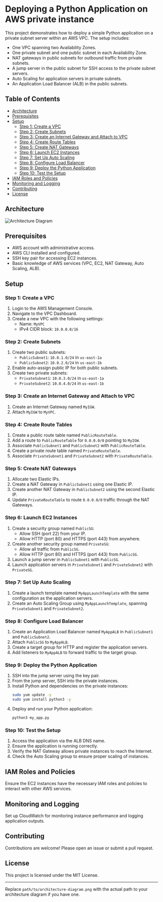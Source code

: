 # Deploying a Python Application on AWS private instance

This project demonstrates how to deploy a simple Python application on a private subnet server within an AWS VPC. The setup includes:

- One VPC spanning two Availability Zones.
- One private subnet and one public subnet in each Availability Zone.
- NAT gateways in public subnets for outbound traffic from private subnets.
- A jump server in the public subnet for SSH access to the private subnet servers.
- Auto Scaling for application servers in private subnets.
- An Application Load Balancer (ALB) in the public subnets.

## Table of Contents

- [Architecture](#architecture)
- [Prerequisites](#prerequisites)
- [Setup](#setup)
  - [Step 1: Create a VPC](#step-1-create-a-vpc)
  - [Step 2: Create Subnets](#step-2-create-subnets)
  - [Step 3: Create an Internet Gateway and Attach to VPC](#step-3-create-an-internet-gateway-and-attach-to-vpc)
  - [Step 4: Create Route Tables](#step-4-create-route-tables)
  - [Step 5: Create NAT Gateways](#step-5-create-nat-gateways)
  - [Step 6: Launch EC2 Instances](#step-6-launch-ec2-instances)
  - [Step 7: Set Up Auto Scaling](#step-7-set-up-auto-scaling)
  - [Step 8: Configure Load Balancer](#step-8-configure-load-balancer)
  - [Step 9: Deploy the Python Application](#step-9-deploy-the-python-application)
  - [Step 10: Test the Setup](#step-10-test-the-setup)
- [IAM Roles and Policies](#iam-roles-and-policies)
- [Monitoring and Logging](#monitoring-and-logging)
- [Contributing](#contributing)
- [License](#license)

## Architecture

![Architecture Diagram](path/to/architecture-diagram.png)

## Prerequisites

- AWS account with administrative access.
- AWS CLI installed and configured.
- SSH key pair for accessing EC2 instances.
- Basic knowledge of AWS services (VPC, EC2, NAT Gateway, Auto Scaling, ALB).

## Setup

### Step 1: Create a VPC

1. Login to the AWS Management Console.
2. Navigate to the VPC Dashboard.
3. Create a new VPC with the following settings:
   - Name: `MyVPC`
   - IPv4 CIDR block: `10.0.0.0/16`

### Step 2: Create Subnets

1. Create two public subnets:
   - `PublicSubnet1`: `10.0.1.0/24` in `us-east-1a`
   - `PublicSubnet2`: `10.0.2.0/24` in `us-east-1b`
2. Enable auto-assign public IP for both public subnets.
3. Create two private subnets:
   - `PrivateSubnet1`: `10.0.3.0/24` in `us-east-1a`
   - `PrivateSubnet2`: `10.0.4.0/24` in `us-east-1b`

### Step 3: Create an Internet Gateway and Attach to VPC

1. Create an Internet Gateway named `MyIGW`.
2. Attach `MyIGW` to `MyVPC`.

### Step 4: Create Route Tables

1. Create a public route table named `PublicRouteTable`.
2. Add a route to `PublicRouteTable` for `0.0.0.0/0` pointing to `MyIGW`.
3. Associate `PublicSubnet1` and `PublicSubnet2` with `PublicRouteTable`.
4. Create a private route table named `PrivateRouteTable`.
5. Associate `PrivateSubnet1` and `PrivateSubnet2` with `PrivateRouteTable`.

### Step 5: Create NAT Gateways

1. Allocate two Elastic IPs.
2. Create a NAT Gateway in `PublicSubnet1` using one Elastic IP.
3. Create another NAT Gateway in `PublicSubnet2` using the second Elastic IP.
4. Update `PrivateRouteTable` to route `0.0.0.0/0` traffic through the NAT Gateways.

### Step 6: Launch EC2 Instances

1. Create a security group named `PublicSG`:
   - Allow SSH (port 22) from your IP.
   - Allow HTTP (port 80) and HTTPS (port 443) from anywhere.
2. Create another security group named `PrivateSG`:
   - Allow all traffic from `PublicSG`.
   - Allow HTTP (port 80) and HTTPS (port 443) from `PublicSG`.
3. Launch a jump server in `PublicSubnet1` with `PublicSG`.
4. Launch application servers in `PrivateSubnet1` and `PrivateSubnet2` with `PrivateSG`.

### Step 7: Set Up Auto Scaling

1. Create a launch template named `MyAppLaunchTemplate` with the same configuration as the application servers.
2. Create an Auto Scaling Group using `MyAppLaunchTemplate`, spanning `PrivateSubnet1` and `PrivateSubnet2`.

### Step 8: Configure Load Balancer

1. Create an Application Load Balancer named `MyAppALB` in `PublicSubnet1` and `PublicSubnet2`.
2. Attach `PublicSG` to `MyAppALB`.
3. Create a target group for HTTP and register the application servers.
4. Add listeners to `MyAppALB` to forward traffic to the target group.

### Step 9: Deploy the Python Application

1. SSH into the jump server using the key pair.
2. From the jump server, SSH into the private instances.
3. Install Python and dependencies on the private instances:
   ```sh
   sudo yum update -y
   sudo yum install python3 -y
   ```
4. Deploy and run your Python application:
   ```sh
   python3 my_app.py
   ```

### Step 10: Test the Setup

1. Access the application via the ALB DNS name.
2. Ensure the application is running correctly.
3. Verify the NAT Gateway allows private instances to reach the Internet.
4. Check the Auto Scaling group to ensure proper scaling of instances.

## IAM Roles and Policies

Ensure the EC2 instances have the necessary IAM roles and policies to interact with other AWS services.

## Monitoring and Logging

Set up CloudWatch for monitoring instance performance and logging application outputs.

## Contributing

Contributions are welcome! Please open an issue or submit a pull request.

## License

This project is licensed under the MIT License.

---

Replace `path/to/architecture-diagram.png` with the actual path to your architecture diagram if you have one.
